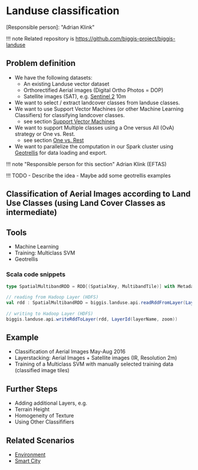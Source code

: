 # Landuse classification

[Responsible person]: "Adrian Klink"

!!! note
    Related repository is https://github.com/biggis-project/biggis-landuse

## Problem definition

- We have the following datasets:
    - An existing Landuse vector dataset
    - Orthorectified Aerial images (Digital Ortho Photos = DOP) 
    - Satellite images (SAT), e.g. [Sentinel 2](../../data-sources/ground/sentinel2) 10m
- We want to select / extract landcover classes from landuse classes.
- We want to use Support Vector Machines (or other Machine Learning Classifiers) for classifying landcover classes.
    - see section [Support Vector Machines](../../methods/svm.md)
- We want to support Multiple classes using a One versus All (OvA) strategy or One vs. Rest.
    - see section [One vs. Rest](../../methods/one-vs-rest.md)
- We want to parallelize the computation in our Spark cluster using [Geotrellis](https://geotrellis.io/) for data loading and export.

!!! note "Responsible person for this section"
    Adrian Klink (EFTAS)

!!! TODO
    - Describe the idea
    - Maybe add some geotrellis examples


## Classification of Aerial Images according to Land Use Classes (using Land Cover Classes as intermediate)

## Tools
- Machine Learning
- Training: Multiclass SVM
- Geotrellis

### Scala code snippets

```scala
type SpatialMultibandRDD = RDD[(SpatialKey, MultibandTile)] with Metadata[TileLayerMetadata[SpatialKey]]

// reading from Hadoop Layer (HDFS)
val rdd : SpatialMultibandRDD = biggis.landuse.api.readRddFromLayer(LayerId(layerName, zoom))
      
// writing to Hadoop Layer (HDFS)
biggis.landuse.api.writeRddToLayer(rdd, LayerId(layerName, zoom))
```

## Example
- Classification of Aerial Images May-Aug 2016
- Layerstacking: Aerial Images + Satellite images (IR, Resolution 2m)
- Training of a Multiclass SVM with manually selected training data (classified image tiles)

## Further Steps
- Adding additional Layers, e.g.
- Terrain Height
- Homogeneity of Texture
- Using Other Classififiers

## Related Scenarios
- [Environment](../../scenarios/environment)
- [Smart City](../../scenarios/smartcity)
